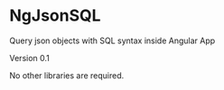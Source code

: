 NgJsonSQL
=========
Query json objects with SQL syntax inside Angular App

Version 0.1

No other libraries are required.
